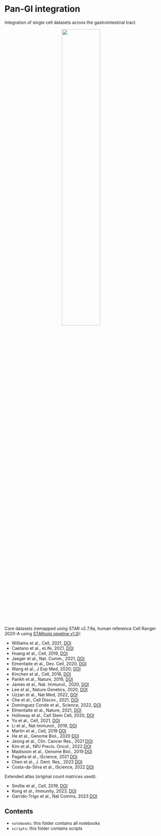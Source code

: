 # Pan-GI integration
Integration of single cell datasets across the gastrointestinal tract. 

<p align="center">

<img src="[https://user-images.githubusercontent.com/77395759/226679884-3d5616db-13bc-49a2-9e73-ccd25d0c91db.png](https://github.com/Teichlab/PanGIAtlas/blob/main/WebPortal_image-01.png)" width=50% height=50%>

</p>

Core datasets (remapped using STAR v2.7.9a, human reference Cell Ranger 2020-A using [STARsolo pipeline v1.0](https://github.com/cellgeni/STARsolo)): 
- Williams et al., Cell, 2021, [DOI](https://doi.org/10.1016/j.cell.2021.05.013)
- Caetano et al., eLife, 2021, [DOI](https://doi.org/10.7554/eLife.62810)
- Huang et al., Cell, 2019, [DOI](https://doi.org/10.1016/j.cell.2019.10.027)
- Jaeger et al., Nat. Comm., 2021, [DOI](https://doi.org/10.1038/s41467-021-22164-6)
- Elmentaite et al., Dev. Cell, 2020, [DOI](https://doi.org/10.1016/j.devcel.2020.11.010)
- Wang et al., J Exp Med, 2020; [DOI](https://doi.org/10.1084/jem.20191130)
- Kinchen et al., Cell, 2018, [DOI](https://doi.org/10.1016/j.cell.2018.08.067)
- Parikh et al., Nature, 2019, [DOI](https://doi.org/10.1038/s41586-019-0992-y)
- James et al., Nat. Immunol., 2020, [DOI](https://doi.org/10.1038/s41590-020-0602-z)
- Lee et al., Nature Genetics, 2020, [DOI](https://doi.org/10.1038/s41588-020-0636-z)
- Uzzan et al., Nat Med, 2022, [DOI](https://doi.org/10.1038/s41591-022-01680-y)
- Che et al., Cell Discov., 2021, [DOI](https://doi.org/10.1038/s41421-021-00312-y)
- Domínguez Conde et al., Science, 2022, [DOI](https://doi.org/10.1126/science.abl5197)
- Elmentaite et al., Nature,  2021, [DOI](https://doi.org/10.1038/s41586-021-03852-1)
- Holloway et al., Cell Stem Cell, 2020, [DOI](https://doi.org/10.1016/j.stem.2020.11.008)
- Yu et al., Cell, 2021, [DOI](https://doi.org/10.1016/j.cell.2021.04.028)
- Li et al., Nat Immunol., 2019, [DOI](https://doi.org/10.1038/s41590-018-0294-9!)
- Martin et al., Cell, 2019 [DOI](https://doi.org/10.1016/j.cell.2019.08.008)
- He et al., Genome Biol., 2020 [DOI](https://doi.org/10.1186/s13059-020-02210-0)
- Jeong et al., Clin. Cancer Res., 2021 [DOI](https://doi.org/10.1158/1078-0432.CCR-21-0792)
- Kim et al., NPJ Precis. Oncol., 2022 [DOI](https://doi.org/10.1038/s41698-022-00251-1)
- Madisoon et al., Genome Biol., 2019 [DOI](https://doi.org/10.1186/s13059-019-1906-x)
- Pagella et al., iScience, 2021 [DOI](https://doi.org/10.1016/j.isci.2021.102405)
- Chen et al., J. Dent. Res., 2022 [DOI](https://doi.org/10.1177/002203452210760)
- Costa-da-Silva et al., iScience, 2022 [DOI](https://doi.org/10.1016/j.isci.2021.103592)

Extended atlas (original count matrices used): 
- Smillie et al., Cell, 2019, [DOI](https://doi.org/10.1016/j.cell.2019.06.029)
- Kong et al., Immunity, 2023, [DOI](https://doi.org/10.1016/j.immuni.2023.01.002)
- Garrido-Trigo et al., Nat Comms, 2023 [DOI](https://doi.org/10.1038/s41467-023-40156-6)



## Contents

- `notebooks`: this folder contains all notebooks
- `scripts`: this folder contains scripts




